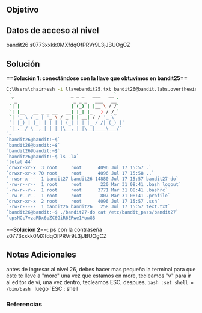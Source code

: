 ## Objetivo 
## Datos de acceso al nivel 
bandit26
s0773xxkk0MXfdqOfPRVr9L3jJBUOgCZ
## Solución 


**==Solución 1: conectándose con la llave que obtuvimos en bandit25==**

``` bash 
C:\Users\chair>ssh -i llavebandit25.txt bandit26@bandit.labs.overthewire.org -p2220`
 `_                     _ _ _   ___   __`
  `_                     _ _ _   ___   __`
 `| |                   | (_) | |__ \ / /`
 `| |__   __ _ _ __   __| |_| |_   ) / /_`
 `| '_ \ / _ | '_ \ / _ | | __| / / '_ \`
 `| |_) | (_| | | | | (_| | | |_ / /| (_) |`
 `|_.__/ \__,_|_| |_|\__,_|_|\__|____\___/`
`~                                                                                                                             ~                                                                                                                             ~                                                                                                                             ~                                                                                                                             ~                                                                                                                             ~                                                                                                                             ~                                                                                                                             ~                                                                                                                             ~                                                                                                                             :shell`
`bandit26@bandit:~$`
`bandit26@bandit:~$`
`bandit26@bandit:~$`
`bandit26@bandit:~$ ls -la`
`total 44`
`drwxr-xr-x  3 root     root      4096 Jul 17 15:57 .`
`drwxr-xr-x 70 root     root      4096 Jul 17 15:58 ..`
`-rwsr-x---  1 bandit27 bandit26 14880 Jul 17 15:57 bandit27-do`
`-rw-r--r--  1 root     root       220 Mar 31 08:41 .bash_logout`
`-rw-r--r--  1 root     root      3771 Mar 31 08:41 .bashrc`
`-rw-r--r--  1 root     root       807 Mar 31 08:41 .profile`
`drwxr-xr-x  2 root     root      4096 Jul 17 15:57 .ssh`
`-rw-r-----  1 bandit26 bandit26   258 Jul 17 15:57 text.txt`
`bandit26@bandit:~$ ./bandit27-do cat /etc/bandit_pass/bandit27`
`upsNCc7vzaRDx6oZC6GiR6ERwe1MowGB
```

==**Solucion 2**==: ps con la contraseña s0773xxkk0MXfdqOfPRVr9L3jJBUOgCZ
## Notas Adicionales 

antes de ingresar al nivel 26, debes hacer mas pequeña la terminal para que éste te lleve a "more"
una vez que estamos en more, tecleamos "v" para ir al editor de vi, una vez dentro, tecleamos ESC, despues, ```bash
:set shell = /bin/bash
``` luego `ESC : shell


### Referencias
